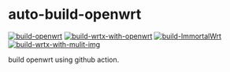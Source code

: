 # auto-build-openwrt

[![build-openwrt](https://github.com/wrtx-dev/auto-build-openwrt/actions/workflows/build.yaml/badge.svg)](https://github.com/wrtx-dev/auto-build-openwrt/actions/workflows/build.yaml) [![build-wrtx-with-openwrt](https://github.com/wrtx-dev/auto-build-openwrt/actions/workflows/build_wrtx_with_openwrt.yml/badge.svg?branch=main&event=workflow_dispatch)](https://github.com/wrtx-dev/auto-build-openwrt/actions/workflows/build_wrtx_with_openwrt.yml) [![build-ImmortalWrt](https://github.com/wrtx-dev/auto-build-openwrt/actions/workflows/build_ImmortalWrt.yaml/badge.svg)](https://github.com/wrtx-dev/auto-build-openwrt/actions/workflows/build_ImmortalWrt.yaml) [![build-wrtx-with-mulit-img](https://github.com/wrtx-dev/auto-build-openwrt/actions/workflows/build_wrtx_with_multi_img.yaml/badge.svg)](https://github.com/wrtx-dev/auto-build-openwrt/actions/workflows/build_wrtx_with_multi_img.yaml)


build openwrt using github action.

